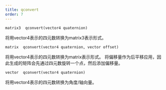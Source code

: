 ```yaml
---
title: qconvert
order: 7
---
```

`matrix3  qconvert(vector4 quaternion)`

将用vector4表示的四元数转换为matrix3表示形式。

`matrix  qconvert(vector4 quaternion, vector offset)`

将用vector4表示的四元数转换为matrix表示形式。
将偏移量作为后平移应用，因此生成的矩阵会先通过四元数旋转一个点，然后添加偏移量。

`vector  qconvert(vector4 quaternion)`

将用vector4表示的四元数转换为角度/轴向量。
